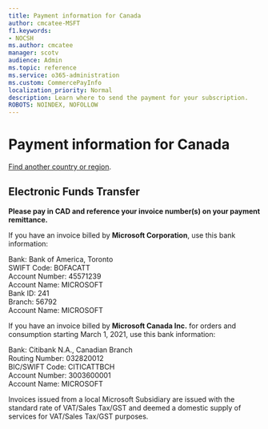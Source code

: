 ```yaml
---
title: Payment information for Canada
author: cmcatee-MSFT
f1.keywords:
- NOCSH
ms.author: cmcatee
manager: scotv
audience: Admin
ms.topic: reference
ms.service: o365-administration
ms.custom: CommercePayInfo
localization_priority: Normal
description: Learn where to send the payment for your subscription.
ROBOTS: NOINDEX, NOFOLLOW
---                                
```


# Payment information for Canada

[Find another country or region](../billing-and-payments/pay-for-your-subscription.md).

## Electronic Funds Transfer

**Please pay in CAD and reference your invoice number(s) on your payment remittance.**

If you have an invoice billed by **Microsoft Corporation**, use this bank information:

Bank: Bank of America, Toronto\
SWIFT Code: BOFACATT\
Account Number: 45571239\
Account Name: MICROSOFT\
Bank ID: 241\
Branch: 56792\
Account Name: MICROSOFT

If you have an invoice billed by **Microsoft Canada Inc.** for orders and consumption starting March 1, 2021, use this bank information:

Bank: Citibank N.A., Canadian Branch​\
Routing Number: 032820012\
BIC/SWIFT Code: CITICATTBCH\
Account Number: 3003600001\
Account Name: MICROSOFT

Invoices issued from a local Microsoft Subsidiary are issued with the standard rate of VAT/Sales Tax/GST and deemed a domestic supply of services for VAT/Sales Tax/GST purposes.